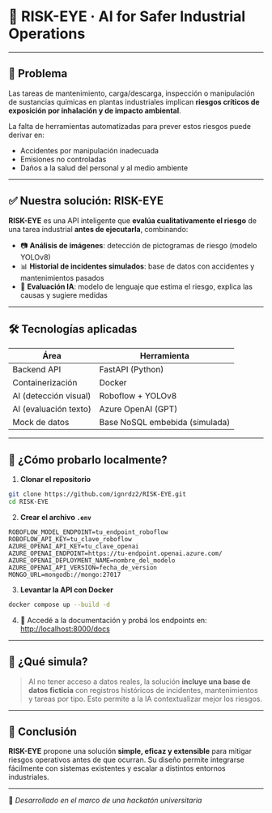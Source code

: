 # 🧠 RISK-EYE · AI for Safer Industrial Operations

---

## 🧪 Problema

Las tareas de mantenimiento, carga/descarga, inspección o manipulación de sustancias químicas en plantas industriales implican **riesgos críticos de exposición por inhalación y de impacto ambiental**.

La falta de herramientas automatizadas para prever estos riesgos puede derivar en:

- Accidentes por manipulación inadecuada
- Emisiones no controladas
- Daños a la salud del personal y al medio ambiente

---

## ✅ Nuestra solución: **RISK-EYE**

**RISK-EYE** es una API inteligente que **evalúa cualitativamente el riesgo** de una tarea industrial **antes de ejecutarla**, combinando:

- 📷 **Análisis de imágenes**: detección de pictogramas de riesgo (modelo YOLOv8)
- 📊 **Historial de incidentes simulados**: base de datos con accidentes y mantenimientos pasados
- 🧠 **Evaluación IA**: modelo de lenguaje que estima el riesgo, explica las causas y sugiere medidas

---

## 🛠️ Tecnologías aplicadas

| Área                  | Herramienta                    |
| --------------------- | ------------------------------ |
| Backend API           | FastAPI (Python)               |
| Containerización      | Docker                         |
| AI (detección visual) | Roboflow + YOLOv8              |
| AI (evaluación texto) | Azure OpenAI (GPT)             |
| Mock de datos         | Base NoSQL embebida (simulada) |

---

## 🚀 ¿Cómo probarlo localmente?

1. **Clonar el repositorio**

```bash
git clone https://github.com/ignrdz2/RISK-EYE.git
cd RISK-EYE
```

2. **Crear el archivo `.env`**

```env
ROBOFLOW_MODEL_ENDPOINT=tu_endpoint_roboflow
ROBOFLOW_API_KEY=tu_clave_roboflow
AZURE_OPENAI_API_KEY=tu_clave_openai
AZURE_OPENAI_ENDPOINT=https://tu-endpoint.openai.azure.com/
AZURE_OPENAI_DEPLOYMENT_NAME=nombre_del_modelo
AZURE_OPENAI_API_VERSION=fecha_de_version
MONGO_URL=mongodb://mongo:27017
```

3. **Levantar la API con Docker**

```bash
docker compose up --build -d
```

4. 📎 Accedé a la documentación y probá los endpoints en: [http://localhost:8000/docs](http://localhost:8000/docs)

---

## 🧪 ¿Qué simula?

> Al no tener acceso a datos reales, la solución **incluye una base de datos ficticia** con registros históricos de incidentes, mantenimientos y tareas por tipo. Esto permite a la IA contextualizar mejor los riesgos.

---

## 📌 Conclusión

**RISK-EYE** propone una solución **simple, eficaz y extensible** para mitigar riesgos operativos antes de que ocurran. Su diseño permite integrarse fácilmente con sistemas existentes y escalar a distintos entornos industriales.

---

🧠 _Desarrollado en el marco de una hackatón universitaria_
